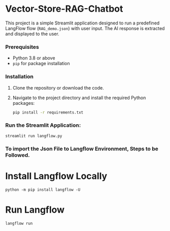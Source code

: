 # Vector-Store-RAG-Chatbot

This project is a simple Streamlit application designed to run a predefined LangFlow flow (`RAG_demo.json`) with user input. The AI response is extracted and displayed to the user.

### Prerequisites

- Python 3.8 or above
- `pip` for package installation

### Installation

1. Clone the repository or download the code.
2. Navigate to the project directory and install the required Python packages:

   ```bash
   pip install -r requirements.txt
   ```

### Run the Streamlit Application:

```
streamlit run langflow.py
```

### To import the Json File to Langflow Environment, Steps to be Followed.

# Install Langflow Locally
```
python -m pip install langflow -U
```

# Run Langflow
```bash
langflow run
```
